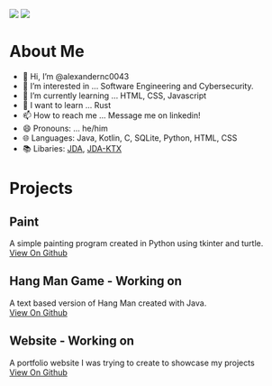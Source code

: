 <!-- https://github.com/rahul-jha98/github-stats-transparent -->
<p align="left">
  <img src="https://raw.githubusercontent.com/alexandernc0043/github-stats-transparent/output/generated/overview.svg"/>
  <img src="https://raw.githubusercontent.com/alexandernc0043/github-stats-transparent/output/generated/languages.svg"/>
</p>

# About Me
- 👋 Hi, I’m @alexandernc0043
- 👀 I’m interested in ... Software Engineering and Cybersecurity.
- 🌱 I’m currently learning ... HTML, CSS, Javascript
- 📖 I want to learn ...  Rust
- 📫 How to reach me ... Message me on linkedin!
- 😄 Pronouns: ... he/him
- 🌐 Languages: Java, Kotlin, C, SQLite, Python, HTML, CSS
- 📚 Libaries: [JDA](https://github.com/discord-jda/JDA), [JDA-KTX](https://github.com/MinnDevelopment/jda-ktx)

<!---
alexandernc0043/alexandernc0043 is a ✨ special ✨ repository because its `README.md` (this file) appears on your GitHub profile.
You can click the Preview link to take a look at your changes.
--->

# Projects

## Paint 

A simple painting program created in Python using tkinter and turtle.\
[View On Github](https://github.com/alexandernc0043/Paint-Program)

## Hang Man Game - Working on

A text based version of Hang Man created with Java.\
[View On Github](https://github.com/alexandernc0043/HangMan)

## Website - Working on

A portfolio website I was trying to create to showcase my projects\
[View On Github](https://github.com/alexandernc0043/alexandernc0043.github.io)
